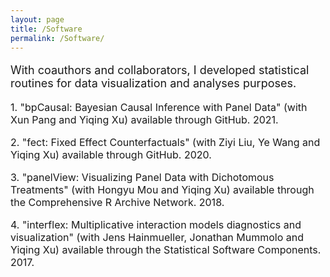 ```yaml
---
layout: page
title: /Software
permalink: /Software/
---
```



<font size="4">
<p>
With coauthors and collaborators, I developed statistical routines for data visualization and analyses purposes.
</p>
</font>

<font size="3">
<p>
1. "bpCausal: Bayesian Causal Inference with Panel Data" (with Xun Pang and Yiqing Xu) available through GitHub. 2021.
</p>
</font>

<font size="3">
<p>
2. "fect: Fixed Effect Counterfactuals" (with Ziyi Liu, Ye Wang and Yiqing Xu) available through GitHub. 2020.
</p>
</font>

<font size="3">
<p>
3. "panelView: Visualizing Panel Data with Dichotomous Treatments" (with Hongyu Mou and Yiqing Xu) available through the Comprehensive R Archive Network. 2018.
</p>
</font>

<font size="3">
<p>
4. "interflex: Multiplicative interaction models diagnostics and visualization" (with Jens Hainmueller, Jonathan Mummolo and Yiqing Xu) available through the Statistical Software Components. 2017.
</p>
</font>



